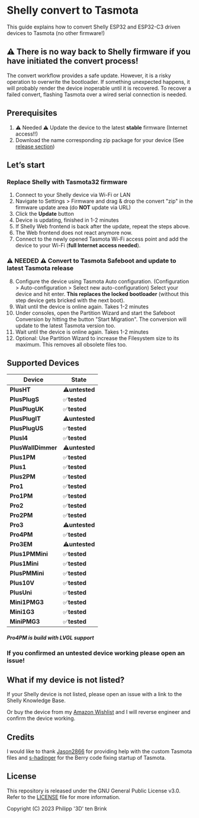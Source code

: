 
# Shelly convert to Tasmota
This guide explains how to convert Shelly ESP32 and ESP32-C3 driven devices to Tasmota (no other firmware!)

## :warning: **There is no way back to Shelly firmware if you have initiated the convert process!**

The convert workflow provides a safe update. However, it is a risky operation to overwrite the bootloader. If something unexpected happens, it will probably render the device inoperable until it is recovered.
To recover a failed convert, flashing Tasmota over a wired serial connection is needed.

## Prerequisites

1. ⚠️ Needed ⚠️ Update the device to the latest **stable** firmware (Internet access!!)
2. Download the name corresponding zip package for your device (See [release section](https://github.com/tasmota/mgos32-to-tasmota32/releases))

## Let’s start

### Replace Shelly with Tasmota32 firmware

1. Connect to your Shelly device via Wi-Fi or LAN
2. Navigate to Settings > Firmware and drag & drop the convert "zip" in the firmware update area (do **NOT** update via URL)
3. Click the **Update** button
4. Device is updating, finished in 1-2 minutes
5. If Shelly Web frontend is back after the update, repeat the steps above.
6. The Web frontend does not react anymore now.
7. Connect to the newly opened Tasmota Wi-Fi access point and add the device to your Wi-Fi (**full Internet access needed**). 
### ⚠️ NEEDED ⚠️ Convert to Tasmota Safeboot and update to latest Tasmota release
8. Configure the device using Tasmota Auto configuration. (Configuration > Auto-configuration > Select new auto-configuration) Select your device and hit enter. **This replaces the locked bootloader** (without this step device gets bricked with the next boot).
9. Wait until the device is online again. Takes 1-2 minutes
11. Under consoles, open the Partition Wizard and start the Safeboot Conversion by hitting the button "Start Migration". The conversion will update to the latest Tasmota version too.
12. Wait until the device is online again. Takes 1-2 minutes
13. Optional: Use Partition Wizard to increase the Filesystem size to its maximum. This removes all obsolete files too.

## Supported Devices

| **Device** | **State** |
|------|------|
| **PlusHT** |   :warning:**untested**   |
| **PlusPlugS** |   :white_check_mark:**tested**   |
| **PlusPlugUK** |   :white_check_mark:**tested**   |
| **PlusPlugIT** |   :warning:**untested**   |
| **PlusPlugUS** |   :white_check_mark:**tested**  |
| **PlusI4** |   :white_check_mark:**tested**   |
| **PlusWallDimmer** |   :warning:**untested**   |
| **Plus1PM** |   :white_check_mark:**tested**   |
| **Plus1**   |   :white_check_mark:**tested**   |
| **Plus2PM** |   :white_check_mark:**tested**   |
| **Pro1**   |   :white_check_mark:**tested**   |
| **Pro1PM** |   :white_check_mark:**tested**   |
| **Pro2**   |   :white_check_mark:**tested**   |
| **Pro2PM** |   :white_check_mark:**tested**   |
| **Pro3**   |   :warning:**untested**   |
| **Pro4PM** |   :white_check_mark:**tested**   |
| **Pro3EM** |   :warning:**untested**   |
| **Plus1PMMini**  |   :white_check_mark:**tested**   |
| **Plus1Mini**    |   :white_check_mark:**tested**   |
| **PlusPMMini**   |   :white_check_mark:**tested**   |
| **Plus10V**   |   :white_check_mark:**tested**   |
| **PlusUni**   |   :white_check_mark:**tested**   |
| **Mini1PMG3**  |   :white_check_mark:**tested** |
| **Mini1G3**    |   :white_check_mark:**tested** |
| **MiniPMG3**   |   :white_check_mark:**tested** |

##### Pro4PM is build with LVGL support

### If you confirmed an **untested** device working please open an issue!

## What if my device is not listed?

If your Shelly device is not listed, please open an issue with a link to the Shelly Knowledge Base.

Or buy the device from my [Amazon Wishlist](https://www.amazon.de/hz/wishlist/ls/2ZS2NBA6PPEDD) and I will reverse engineer and confirm the device working.

## Credits

I would like to thank [Jason2866](https://github.com/Jason2866) for providing help with the custom Tasmota files and [s-hadinger](https://github.com/s-hadinger) for the Berry code fixing startup of Tasmota.

## License

This repository is released under the GNU General Public License v3.0. Refer to the [LICENSE](LICENSE) file for more information. 

Copyright (C) 2023 Philipp '3D' ten Brink 
